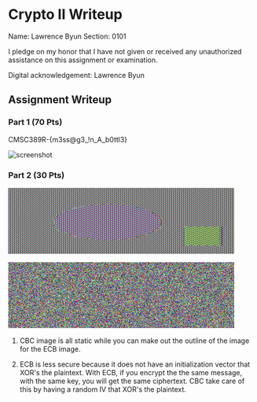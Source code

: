 # Crypto II Writeup

Name: Lawrence Byun
Section: 0101

I pledge on my honor that I have not given or received any unauthorized
assistance on this assignment or examination.

Digital acknowledgement: Lawrence Byun

## Assignment Writeup

### Part 1 (70 Pts)

CMSC389R-{m3ss@g3_!n_A_b0ttl3}

![screenshot](screenshot.jpg)


### Part 2 (30 Pts)
![ecb](ecb.bmp)

![cbc](cbc.bmp) 

1) CBC image is all static while you can make out the outline of the image for the ECB image.

2) ECB is less secure because it does not have an initialization vector that XOR's the plaintext. With ECB, if you encrypt the the same message, with the same key, you will get the same ciphertext. CBC take care of this by having a random IV that XOR's the plaintext.

